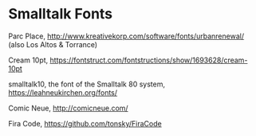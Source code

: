 # Smalltalk Fonts

Parc Place, <http://www.kreativekorp.com/software/fonts/urbanrenewal/> (also Los Altos & Torrance)

Cream 10pt, <https://fontstruct.com/fontstructions/show/1693628/cream-10pt>

smalltalk10, the font of the Smalltalk 80 system, <https://leahneukirchen.org/fonts/>

Comic Neue, <http://comicneue.com/>

Fira Code, <https://github.com/tonsky/FiraCode>
